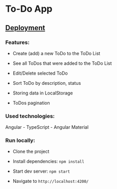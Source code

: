 # To-Do App 

## [Deployment](https://todo-app-angular-c2eh.onrender.com/)

### Features:
- Create (add) a new ToDo to the ToDo List

- See all ToDos that were added to the ToDo List

- Edit/Delete selected ToDo 

- Sort ToDo by description, status

- Storing data in LocalStorage

-  ToDos pagination

### Used technologies:
Angular - TypeScript - Angular Material 

### Run locally:
- Clone the project

- Install dependencies: `npm install`

- Start dev server: `npm start`

- Navigate to `http://localhost:4200/`

